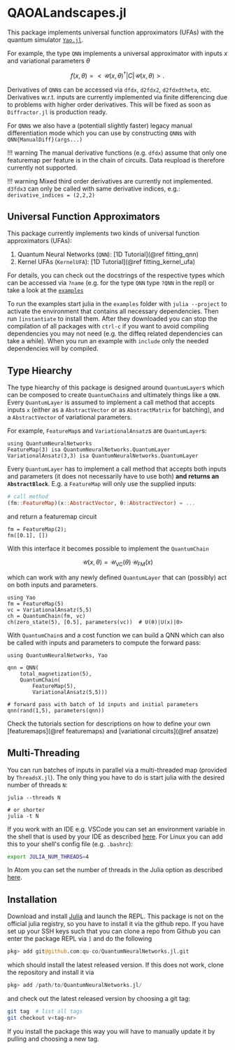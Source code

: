 <!-- ```@meta
CurrentModule = QAOALandscapes
```

# QAOALandscapes

Documentation for [QAOALandscapes](https://github.com/RaimelMedina/QAOALandscapes.jl).

```@index
```

```@autodocs
Modules = [QAOALandscapes]
``` -->
# QAOALandscapes.jl

This package implements universal function approximators (UFAs) with the quantum
simulator [`Yao.jl`](https://github.com/QuantumBFS/Yao.jl).

For example, the type `QNN` implements a universal approximator with inputs $x$
and variational parameters $\theta$
```math
f(x,\theta) = <\mathcal U(x,\theta)^\dagger| C |\mathcal U(x,\theta)>.
```
Derivatives of `QNN`s can be accessed via `dfdx`, `d2fdx2`, `d2fdxdtheta`, etc.
Derivatives w.r.t. inputs are currently implemented via finite differencing due to problems
with higher order derivatives. This will be fixed as soon as
`Diffractor.jl` is production ready.


For `QNN`s we also have a (potentiall slightly faster) legacy manual differentiation mode
which you can use by constructing `QNN`s with `QNN{ManualDiff}(args...)`

!!! warning
    The manual derivative functions (e.g. `dfdx`) assume that only one
    featuremap per feature is in the chain of circuits. Data reupload
    is therefore currently not supported.

!!! warning
    Mixed third order derivatives are currently not implemented. `d3fdx3` can
    only be called with same derivative indices, e.g.: `derivative_indices =
    (2,2,2)`



## Universal Function Approximators

This package currently implements two kinds of universal function approximators (UFAs):
1. Quantum Neural Networks (`QNN`): [1D Tutorial](@ref fitting_qnn)
2. Kernel UFAs (`KernelUFA`): [1D Tutorial](@ref fitting_kernel_ufa)

For details, you can check out the docstrings of the respective types which can
be accessed via `?name` (e.g.  for the type `QNN` type `?QNN` in the repl) or
take a look at the [`examples`](https://github.com/qu-co/QuantumNeuralNetworks.jl/tree/main/examples)

To run the examples start julia in the `examples` folder with `julia --project`
to activate the environment that contains all necessary dependencies.  Then run
`]instantiate` to install them. After they downloaded you can stop the
compilation of all packages with `ctrl-c` if you want to avoid compiling
dependencies you may not need (e.g. the diffeq related dependencies can take a
while). When you run an example with `include` only the needed dependencies will
by compiled.


## Type Hiearchy

The type hiearchy of this package is designed around `QuantumLayer`s which can
be composed to create `QuantumChain`s and ultimately things like a `QNN`.  Every
`QuantumLayer` is assumed to implement a call method that accepts inputs `x`
(either as a `AbstractVector` or as `AbstractMatrix` for batching), and a
`AbstractVector` of variational parameters.

For example, `FeatureMap`s and `VariationalAnsatz`s are `QuantumLayer`s:
```@repl block
using QuantumNeuralNetworks
FeatureMap(3) isa QuantumNeuralNetworks.QuantumLayer
VariationalAnsatz(3,3) isa QuantumNeuralNetworks.QuantumLayer
```

Every `QuantumLayer` has to implement a call method that accepts both inputs and
parameters (it does not necessarily have to use both) __and returns an
`AbstractBlock`__. E.g. a `FeatureMap` will only use the supplied inputs:
```julia
# call method
(fm::FeatureMap)(x::AbstractVector, θ::AbstractVector) = ...
```
and return a featuremap circuit
```@repl block
fm = FeatureMap(2);
fm([0.1], [])
```
With this interface it becomes possible to implement the `QuantumChain`
```math
\mathcal U(x,\theta) = \mathcal U_{\text{VC}}(\theta) \, \mathcal U_{\text{FM}}(x)
```
which can work with any newly defined `QuantumLayer` that can (possibly) act on both
inputs and parameters.
```@repl block
using Yao
fm = FeatureMap(5)
vc = VariationalAnsatz(5,5)
ch = QuantumChain(fm, vc)
ch(zero_state(5), [0.5], parameters(vc))  # U(θ)|U(x)|0>
```

With `QuantumChain`s and a cost function we can build a QNN which can also be
called with inputs and parameters to compute the forward pass:
```@example block
using QuantumNeuralNetworks, Yao

qnn = QNN(
    total_magnetization(5),
    QuantumChain(
        FeatureMap(5),
        VariationalAnsatz(5,5)))

# forward pass with batch of 1d inputs and initial parameters
qnn(rand(1,5), parameters(qnn))
```

Check the tutorials section for descriptions on how to define your own
[featuremaps](@ref featuremaps) and [variational circuits](@ref ansatze)


## Multi-Threading

You can run batches of inputs in parallel via a multi-threaded map (provided by `ThreadsX.jl`).
The only thing you have to do is start julia with the desired number of threads `N`:

```
julia --threads N

# or shorter
julia -t N
```

If you work with an IDE e.g. VSCode you can set an environment variable in the
shell that is used by your IDE as described
[here](https://docs.julialang.org/en/v1/manual/multi-threading/).  For Linux you
can add this to your shell's config file (e.g. `.bashrc`):
```bash
export JULIA_NUM_THREADS=4
```
In Atom you can set the number of threads in the Julia option as described
[here](https://docs.junolab.org/v0.6/man/settings.html#Julia-Options-1).


## Installation

Download and install [Julia](https://julialang.org/downloads/) and launch the
REPL.  This package is not on the official julia registry, so you have to
install it via the github repo.  If you have set up your SSH keys such that you
can clone a repo from Github you can enter the package REPL via `]` and do the
following
```julia
pkg> add git@github.com:qu-co/QuantumNeuralNetworks.jl.git
```
which should install the latest released version. If this does not work, clone
the repository and install it via
```julia
pkg> add /path/to/QuantumNeuralNetworks.jl/
```
and check out the latest released version by choosing a git tag:
```bash
git tag  # list all tags
git checkout v<tag-nr>
```
If you install the package this way you will have to manually update it by
pulling and choosing a new tag.